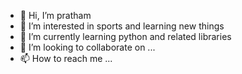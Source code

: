 - 👋 Hi, I’m pratham
- 👀 I’m interested in sports and learning new things
- 🌱 I’m currently learning python and related libraries
- 💞️ I’m looking to collaborate on ...
- 📫 How to reach me ...

<!---
praths0909/praths0909 is a ✨ special ✨ repository because its `README.md` (this file) appears on your GitHub profile.
You can click the Preview link to take a look at your changes.
--->
